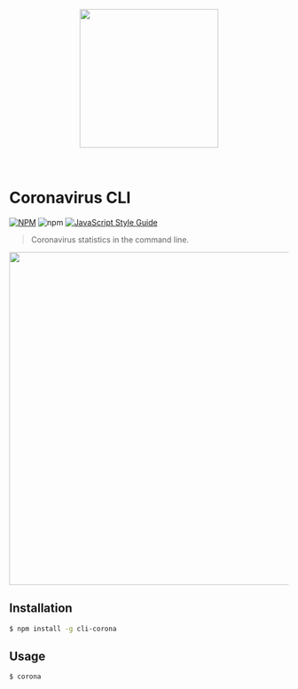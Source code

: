 <br>
<br>
<br>
<div align="center">
  <img src="https://i.imgur.com/WH0kYVK.png" width="250px" />
</div>

<br>
<br>

# Coronavirus CLI 
[![NPM](https://img.shields.io/npm/v/cli-corona.svg)](https://www.npmjs.com/package/cli-corona)
![npm](https://img.shields.io/npm/dt/cli-corona)
[![JavaScript Style Guide](https://img.shields.io/badge/code_style-standard-brightgreen.svg)](https://standardjs.com)

> Coronavirus statistics in the command line.

<img src="https://i.imgur.com/aevNYdC.gif" width="600px" />

## Installation
```bash
$ npm install -g cli-corona
```

## Usage
```bash
$ corona
```
